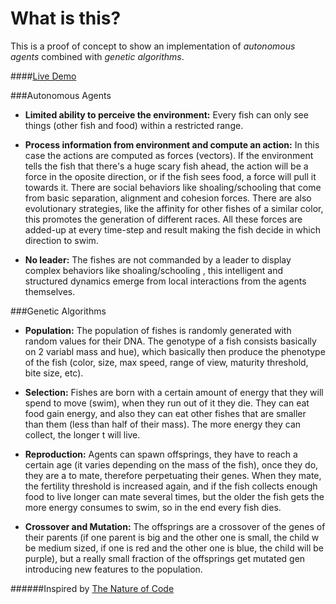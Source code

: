 What is this?
=============

This is a proof of concept to show an implementation of *autonomous agents* combined with *genetic algorithms*.

####[Live Demo](http://cazala.github.io/shoal/)

###Autonomous Agents

- **Limited ability to perceive the environment:** Every fish can only see things (other fish and food) within a restricted range.

- **Process information from environment and compute an action:** In this case the actions are computed as forces (vectors). If the environment tells the fish that there's a huge scary fish ahead, the action will be a force in the oposite direction, or if the fish sees food, a force will pull it towards it. There are social behaviors like shoaling/schooling that come from basic separation, alignment and cohesion forces. There are also evolutionary strategies, like the affinity for other fishes of a similar color, this promotes the generation of different races. All these forces are added-up at every time-step and result making the fish decide in which direction to swim.

- **No leader:** The fishes are not commanded by a leader to display complex behaviors like shoaling/schooling , this intelligent and structured dynamics emerge from local interactions from the agents themselves.

###Genetic Algorithms
	
- **Population:** The population of fishes is randomly generated with random values for their DNA. The genotype of a fish consists basically on 2 variabl	mass and hue), which basically then produce the phenotype of the fish (color, size, max speed, range of view, maturity threshold, bite size, etc).

- **Selection:** Fishes are born with a certain amount of energy that they will spend to move (swim), when they run out of it they die. They can eat food	gain energy, and also they can eat other fishes that are smaller than them (less than half of their mass). The more energy they can collect, the longer t	will live.

- **Reproduction:** Agents can spawn offsprings, they have to reach a certain age (it varies depending on the mass of the fish), once they do, they are a	to mate, therefore perpetuating their genes. When they mate, the fertility threshold is increased again, and if the fish collects enough food to live longer	can mate several times, but the older the fish gets the more energy consumes to swim, so in the end every fish dies.

- **Crossover and Mutation:** The offsprings are a crossover of the genes of their parents (if one parent is big and the other one is small, the child w	be medium sized, if one is red and the other one is blue, the child will be purple), but a really small fraction of the offsprings get mutated gen	introducing new features to the population.

######Inspired by [The Nature of Code](http://natureofcode.com/)
